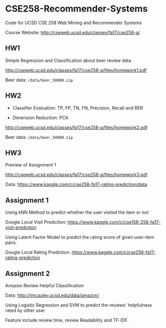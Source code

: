 # CSE258-Recommender-Systems

Code for UCSD CSE 258 Web Mining and Recommender Systems

Course Website: http://cseweb.ucsd.edu/classes/fa17/cse258-a/

## HW1

Simple Regression and Classification about beer review data

http://cseweb.ucsd.edu/classes/fa17/cse258-a/files/homework1.pdf

Beer data: ```/data/beer_50000.zip```

## HW2

* Classifier Evaluation: TP, FP, TN, FN, Precision, Recall and BER 

* Dimension Reduction: PCA

http://cseweb.ucsd.edu/classes/fa17/cse258-a/files/homework2.pdf

Beer data: ```/data/beer_50000.zip```

## HW3

Preview of Assignment 1

http://cseweb.ucsd.edu/classes/fa17/cse258-a/files/homework3.pdf

Data: https://www.kaggle.com/c/cse258-fa17-rating-prediction/data

## Assignment 1

Using kNN Method to predict whether the user visited the item or not

Google Local Visit Prediction: https://www.kaggle.com/c/cse158-258-fa17-visit-prediction

Using Latent Factor Model to predict the rating score of given user-item pairs.

Google Local Rating Prediction: https://www.kaggle.com/c/cse258-fa17-rating-prediction

## Assignment 2

Amazon Review Helpful Classification 

Data: http://jmcauley.ucsd.edu/data/amazon/

Using Logistic Regression and SVM to predict the reviews' helpfulness rated by other user

Feature include review time, review Readability and TF-IDF.
